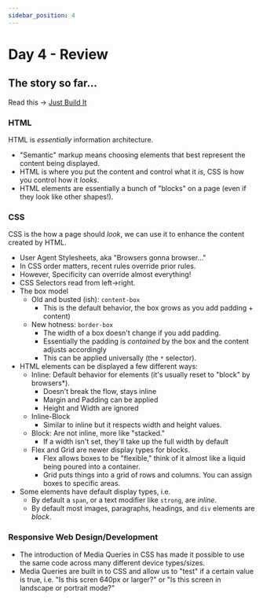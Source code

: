 ```yaml
---
sidebar_position: 4
---
```


# Day 4 - Review

## The story so far...

Read this -> [Just Build It](https://blog.stephaniestimac.com/posts/2023/09/just-build-it/)

### HTML

HTML is _essentially_ information architecture.

* "Semantic" markup means choosing elements that best represent the content being displayed.
* HTML is where you put the content and control what it _is_, CSS is how you control how it _looks_.
* HTML elements are essentially a bunch of "blocks" on a page (even if they look like other shapes!).

### CSS

CSS is the how a page should _look_, we can use it to enhance the content created by HTML.

* User Agent Stylesheets, aka "Browsers gonna browser..."
* In CSS order matters, recent rules override prior rules.
* However, Specificity can override almost everything!
* CSS Selectors read from left->right.
* The box model
  * Old and busted (ish): `content-box`
    * This is the default behavior, the box grows as you add padding + content)
  * New hotness: `border-box`
    * The width of a box doesn't change if you add padding.
    * Essentially the padding is _contained_ by the box and the content adjusts accordingly
    * This can be applied universally (the `*` selector).
* HTML elements can be displayed a few different ways:
  * Inline: Default behavior for elements (it's usually reset to "block" by browsers*).
    * Doesn't break the flow, stays inline
    * Margin and Padding can be applied
    * Height and Width are ignored
  * Inline-Block
    * Similar to inline but it respects width and height values.
  * Block: Are not inline, more like "stacked."
    * If a width isn't set, they'll take up the full width by default
  * Flex and Grid are newer display types for blocks.
    * Flex allows boxes to be "flexible," think of it almost like a liquid being poured into a container.
    * Grid puts things into a grid of rows and columns. You can assign boxes to specific areas.
* Some elements have default display types, i.e.
  * By default a `span`, or a text modifier like `strong`, are _inline_.
  * By default most images, paragraphs, headings, and `div` elements are _block_.

### Responsive Web Design/Development

* The introduction of Media Queries in CSS has made it possible to use the same code across many different device types/sizes.
* Media Queries are built in to CSS and allow us to "test" if a certain value is true, i.e. "Is this scren 640px or larger?" or "Is this screen in landscape or portrait mode?"
